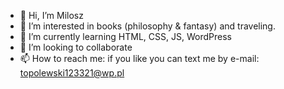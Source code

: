 - 👋 Hi, I’m Milosz
- 👀 I’m interested in books (philosophy & fantasy) and traveling.
- 🌱 I’m currently learning HTML, CSS, JS, WordPress
- 💞️ I’m looking to collaborate <right now I prefer solo>
- 📫 How to reach me: if you like you can text me by e-mail: topolewski123321@wp.pl

<!---
Yurghan/Yurghan is a ✨ special ✨ repository because its `README.md` (this file) appears on your GitHub profile.
You can click the Preview link to take a look at your changes.
--->
